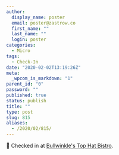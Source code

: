 ```yaml
---
author:
  display_name: poster
  email: poster@zastrow.co
  first_name: ""
  last_name: ""
  login: poster
categories:
  - Micro
tags:
  - Check-In
date: "2020-02-02T13:19:26Z"
meta:
  _wpcom_is_markdown: "1"
parent_id: "0"
password: ""
published: true
status: publish
title: ""
type: post
slug: 815
aliases:
  - /2020/02/815/
---
```

<p><span>📍</span> Checked in at  <a href="http://foursquare.com/v/4b786043f964a5208dc92ee3">Bullwinkle's Top Hat Bistro</a>.</p>
